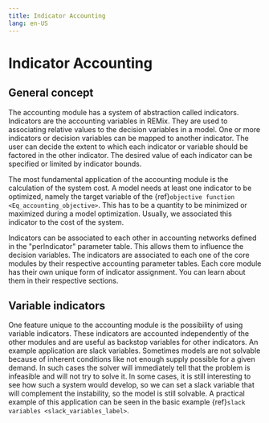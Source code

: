```yaml
---
title: Indicator Accounting
lang: en-US
---
```


# Indicator Accounting

## General concept

The accounting module has a system of abstraction called indicators.
Indicators are the accounting variables in REMix. They are used to associating relative
values to the decision variables in a model. One or more indicators or decision variables
can be mapped to another indicator. The user can decide the extent to which each indicator
or variable should be factored in the other indicator. The desired value of each indicator
can be specified or limited by indicator bounds.

The most fundamental application of
the accounting module is the calculation of the system cost. A model needs at
least one indicator to be optimized, namely the target variable of the
{ref}`objective function <Eq_accounting_objective>`. This has to be a quantity
to be minimized or maximized during a model optimization. Usually, we associated
this indicator to the cost of the system.

Indicators can be associated to each other in accounting networks defined in the
"perIndicator" parameter table. This allows them to influence the decision
variables. The indicators are associated to each one of the core modules by
their respective accounting parameter tables. Each core module has their own
unique form of indicator assignment. You can learn about them in their
respective sections.

## Variable indicators

One feature unique to the accounting module is the possibility of using variable
indicators. These indicators are accounted independently of the other modules
and are useful as backstop variables for other indicators. An example
application are slack variables. Sometimes models are not solvable because of
inherent conditions like not enough supply possible for a given demand. In such
cases the solver will immediately tell that the problem is infeasible and will
not try to solve it. In some cases, it is still interesting to see how such a
system would develop, so we can set a slack variable that will complement the
instability, so the model is still solvable. A practical example of this
application can be seen in the basic example {ref}`slack variables
<slack_variables_label>`.
